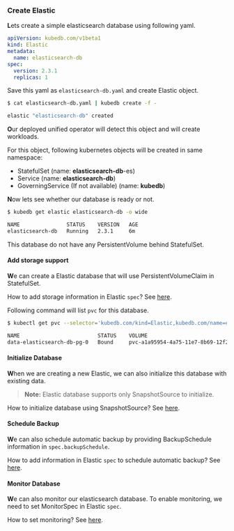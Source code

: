 ### Create Elastic

**L**ets create a simple elasticsearch database using following yaml.

```yaml
apiVersion: kubedb.com/v1beta1
kind: Elastic
metadata:
  name: elasticsearch-db
spec:
  version: 2.3.1
  replicas: 1
```

Save this yaml as `elasticsearch-db.yaml` and create Elastic object.

```bash
$ cat elasticsearch-db.yaml | kubedb create -f -

elastic "elasticsearch-db" created
```

**O**ur deployed unified operator will detect this object and will create workloads.

For this object, following kubernetes objects will be created in same namespace:
* StatefulSet (name: **elasticsearch-db**-es)
* Service (name: **elasticsearch-db**)
* GoverningService (If not available) (name: **kubedb**)


**N**ow lets see whether our database is ready or not.

```bash
$ kubedb get elastic elasticsearch-db -o wide

NAME               STATUS    VERSION   AGE
elasticsearch-db   Running   2.3.1     6m
```

This database do not have any PersistentVolume behind StatefulSet.

#### Add storage support

**W**e can create a Elastic database that will use PersistentVolumeClaim in StatefulSet.

How to add storage information in Elastic `spec`? See [here](../support-storage.md).

Following command will list `pvc` for this database.

```bash
$ kubectl get pvc --selector='kubedb.com/kind=Elastic,kubedb.com/name=elasticsearch-db'

NAME                         STATUS    VOLUME                                     CAPACITY   ACCESSMODES   AGE
data-elasticsearch-db-pg-0   Bound     pvc-a1a95954-4a75-11e7-8b69-12f236046fba   10Gi       RWO           2m
```

#### Initialize Database

**W**hen we are creating a new Elastic, we can also initialize this database with existing data.

> **Note:** Elastic database supports only SnapshotSource to initialize.

How to initialize database using SnapshotSource? See [here](../initialize-database.md#snapshotsource).


#### Schedule Backup

**W**e can also schedule automatic backup by providing BackupSchedule information in `spec.backupSchedule`.

How to add information in Elastic `spec` to schedule automatic backup? See [here](../schedule-backup.md).


#### Monitor Database

**W**e can also monitor our elasticsearch database.
To enable monitoring, we need to set MonitorSpec in Elastic `spec`.

How to set monitoring? See [here](../monitor-database.md).
